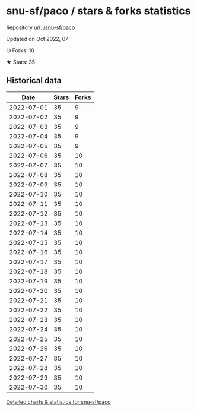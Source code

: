 # snu-sf/paco / stars & forks statistics

Repository url: [/snu-sf/paco](https://github.com/snu-sf/paco)

Updated on Oct 2022, 07

☋ Forks: 10

★ Stars: 35

## Historical data
| Date | Stars | Forks |
|------|-------|-------|
| 2022-07-01 | 35 | 9 | 
| 2022-07-02 | 35 | 9 | 
| 2022-07-03 | 35 | 9 | 
| 2022-07-04 | 35 | 9 | 
| 2022-07-05 | 35 | 9 | 
| 2022-07-06 | 35 | 10 | 
| 2022-07-07 | 35 | 10 | 
| 2022-07-08 | 35 | 10 | 
| 2022-07-09 | 35 | 10 | 
| 2022-07-10 | 35 | 10 | 
| 2022-07-11 | 35 | 10 | 
| 2022-07-12 | 35 | 10 | 
| 2022-07-13 | 35 | 10 | 
| 2022-07-14 | 35 | 10 | 
| 2022-07-15 | 35 | 10 | 
| 2022-07-16 | 35 | 10 | 
| 2022-07-17 | 35 | 10 | 
| 2022-07-18 | 35 | 10 | 
| 2022-07-19 | 35 | 10 | 
| 2022-07-20 | 35 | 10 | 
| 2022-07-21 | 35 | 10 | 
| 2022-07-22 | 35 | 10 | 
| 2022-07-23 | 35 | 10 | 
| 2022-07-24 | 35 | 10 | 
| 2022-07-25 | 35 | 10 | 
| 2022-07-26 | 35 | 10 | 
| 2022-07-27 | 35 | 10 | 
| 2022-07-28 | 35 | 10 | 
| 2022-07-29 | 35 | 10 | 
| 2022-07-30 | 35 | 10 | 


[Detailed charts & statistics for snu-sf/paco](https://reviewgithub.com/rep/snu-sf/paco)
